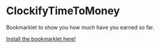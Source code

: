 # ClockifyTimeToMoney
Bookmarklet to show you how much have you earned so far. 


[Install the bookmarklet here!](https://link-url-here.org)